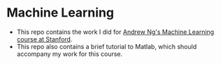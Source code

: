 # Machine Learning

- This repo contains the work I did for [Andrew Ng's Machine Learning course at Stanford](https://www.coursera.org/learn/machine-learning).
- This repo also contains a brief tutorial to Matlab, which should accompany my work for this course. 

